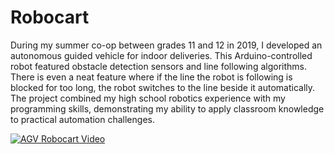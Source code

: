 # Robocart
During my summer co-op between grades 11 and 12 in 2019, I developed an autonomous guided vehicle for indoor deliveries. This Arduino-controlled robot featured obstacle detection sensors and line following algorithms. There is even a neat feature where if the line the robot is following is blocked for too long, the robot switches to the line beside it automatically. The project combined my high school robotics experience with my programming skills, demonstrating my ability to apply classroom knowledge to practical automation challenges.
  
[![AGV Robocart Video]()](https://www.youtube.com/watch?v=jerk5fQwIhw)

